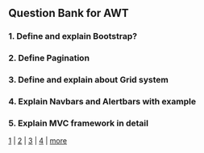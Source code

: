 ## Question Bank for AWT

### 1. Define and explain Bootstrap?

### 2. Define Pagination

### 3. Define and explain about Grid system

### 4. Explain Navbars and Alertbars with example

### 5. Explain MVC framework in detail

[1](index.md) | [2](two.md) | [3](three.md) | [4](4.md) | [more](5.md) 